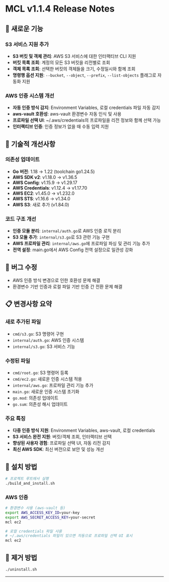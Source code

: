 # MCL v1.1.4 Release Notes

## 🚀 새로운 기능

### S3 서비스 지원 추가
- **S3 버킷 및 객체 관리**: AWS S3 서비스에 대한 인터랙티브 CLI 지원
- **버킷 목록 조회**: 계정의 모든 S3 버킷을 리전별로 조회
- **객체 목록 조회**: 선택한 버킷의 객체들을 크기, 수정일시와 함께 조회
- **명령행 옵션 지원**: `--bucket`, `--object`, `--prefix`, `--list-objects` 플래그로 자동화 지원

### AWS 인증 시스템 개선
- **자동 인증 방식 감지**: Environment Variables, 로컬 credentials 파일 자동 감지
- **aws-vault 호환성**: aws-vault 환경변수 자동 인식 및 사용
- **프로파일 선택 UI**: ~/.aws/credentials의 프로파일을 리전 정보와 함께 선택 가능
- **인터랙티브 인증**: 인증 정보가 없을 때 수동 입력 지원

## 🔧 기술적 개선사항

### 의존성 업데이트
- **Go 버전**: 1.18 → 1.22 (toolchain go1.24.5)
- **AWS SDK v2**: v1.18.0 → v1.36.5
- **AWS Config**: v1.15.9 → v1.29.17
- **AWS Credentials**: v1.12.4 → v1.17.70
- **AWS EC2**: v1.45.0 → v1.232.0
- **AWS STS**: v1.16.6 → v1.34.0
- **AWS S3**: 새로 추가 (v1.84.0)

### 코드 구조 개선
- **인증 모듈 분리**: `internal/auth.go`로 AWS 인증 로직 분리
- **S3 모듈 추가**: `internal/s3.go`로 S3 관련 기능 구현
- **AWS 프로파일 관리**: `internal/aws.go`에 프로파일 파싱 및 관리 기능 추가
- **전역 설정**: main.go에서 AWS Config 전역 설정으로 일관성 강화

## 🐛 버그 수정
- AWS 인증 방식 변경으로 인한 호환성 문제 해결
- 환경변수 기반 인증과 로컬 파일 기반 인증 간 전환 문제 해결

## 📋 변경사항 요약

### 새로 추가된 파일
- `cmd/s3.go`: S3 명령어 구현
- `internal/auth.go`: AWS 인증 시스템
- `internal/s3.go`: S3 서비스 기능

### 수정된 파일
- `cmd/root.go`: S3 명령어 등록
- `cmd/ec2.go`: 새로운 인증 시스템 적용
- `internal/aws.go`: 프로파일 관리 기능 추가
- `main.go`: 새로운 인증 시스템 초기화
- `go.mod`: 의존성 업데이트
- `go.sum`: 의존성 해시 업데이트

### 주요 특징
- **다중 인증 방식 지원**: Environment Variables, aws-vault, 로컬 credentials
- **S3 서비스 완전 지원**: 버킷/객체 조회, 인터랙티브 선택
- **향상된 사용자 경험**: 프로파일 선택 UI, 자동 리전 감지
- **최신 AWS SDK**: 최신 버전으로 보안 및 성능 개선

## 🚀 설치 방법

```bash
# 프로젝트 루트에서 실행
./build_and_install.sh
```

### AWS 인증
```bash
# 환경변수 사용 (aws-vault 등)
export AWS_ACCESS_KEY_ID=your-key
export AWS_SECRET_ACCESS_KEY=your-secret
mcl ec2

# 로컬 credentials 파일 사용
# ~/.aws/credentials 파일이 있으면 자동으로 프로파일 선택 UI 표시
mcl ec2
```

## 🔄 제거 방법

```bash
./uninstall.sh
```

---